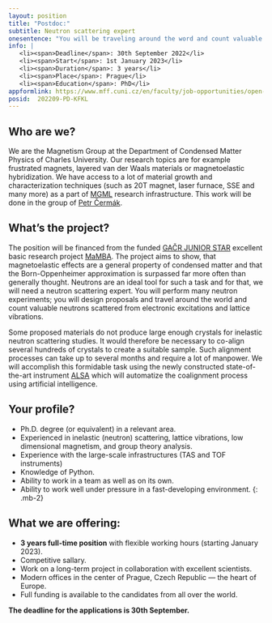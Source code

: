 ```yaml
---
layout: position
title: "Postdoc:"
subtitle: Neutron scattering expert
onesentence: "You will be traveling around the word and count valuable neutrons scattered from electronic excitations and lattice vibrations."
info: |
   <li><span>Deadline</span>: 30th September 2022</li>
   <li><span>Start</span>: 1st January 2023</li>
   <li><span>Duration</span>: 3 years</li>
   <li><span>Place</span>: Prague</li>
   <li><span>Education</span>: PhD</li>
appformlink: https://www.mff.cuni.cz/en/faculty/job-opportunities/open-competition/scientific-postdoc-positions-school-of-physics-application-deadline-september-30-2022
posid:  202209-PD-KFKL
---
```


## Who are we?

We are the Magnetism Group at the Department of Condensed Matter Physics of Charles University. Our research topics are for example frustrated magnets, layered van der Waals materials or magnetoelastic hybridization. We have access to a lot of material growth and characterization techniques (such as 20T magnet, laser furnace, SSE and many more) as a part of [MGML](https://mgml.eu/) research infrastructure. This work will be done in the group of [Petr Čermák](https://cermak.science/).

## What’s the project?

The position will be financed from the funded [GAČR JUNIOR STAR](https://gacr.cz/) excellent basic research project [MaMBA](https://mambaproject.cz/). The project aims to show, that magnetoelastic effects are a general property of condensed matter and that the Born-Oppenheimer approximation is surpassed far more often than generally thought. Neutrons are an ideal tool for such a task and for that, we will need a neutron scattering expert. You will perform many neutron experiments; you will design proposals and travel around the world and count valuable neutrons scattered from electronic excitations and lattice vibrations.

Some proposed materials do not produce large enough crystals for inelastic neutron scattering studies. It would therefore be necessary to co-align several hundreds of crystals to create a suitable sample. Such alignment processes can take up to several months and require a lot of manpower. We will accomplish this formidable task using the newly constructed state-of-the-art instrument [ALSA](http://mambaproject.cz/alsa) which will automatize the coalignment process using artificial intelligence.

## Your profile?

 - Ph.D. degree (or equivalent) in a relevant area. 
 - Experienced in inelastic (neutron) scattering, lattice vibrations, low dimensional magnetism, and group theory analysis. 
 - Experience with the large-scale infrastructures (TAS and TOF instruments)
 - Knowledge of Python.
 - Ability to work in a team as well as on its own.
 - Ability to work well under pressure in a fast-developing environment.
{: .mb-2}

## What we are offering:

 - **3 years full-time position** with flexible working hours (starting January 2023).
 - Competitive sallary.
 - Work on a long-term project in collaboration with excellent scientists.
 - Modern offices in the center of Prague, Czech Republic — the heart of Europe.
 - Full funding is available to the candidates from all over the world. 
 
 **The deadline for the applications is 30th September.**
